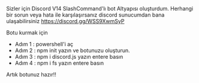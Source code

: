 Sizler için Discord V14 SlashCommand'lı bot Altyapısı oluşturdum.
Herhangi bir sorun veya hata ile karşılaşırsanız discord sunucumdan bana ulaşabilirsiniz
https://discord.gg/WSS9XwmSyP

Botu kurmak için 
* Adım 1 : powershell'i aç
* Adım 2 : npm init yazın ve botunuzu oluşturun.
* Adım 3 : npm i discord.js yazın entere basın
* Adım 4 : npm i fs yazın entere basın

Artık botunuz hazır!!
